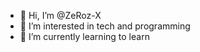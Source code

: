 - 👋 Hi, I’m @ZeRoz-X
- 👀 I’m interested in tech and programming
- 🌱 I’m currently learning to learn
